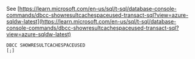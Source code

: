 See [https://learn.microsoft.com/en-us/sql/t-sql/database-console-commands/dbcc-showresultcachespaceused-transact-sql?view=azure-sqldw-latest](https://learn.microsoft.com/en-us/sql/t-sql/database-console-commands/dbcc-showresultcachespaceused-transact-sql?view=azure-sqldw-latest)
```
DBCC SHOWRESULTCACHESPACEUSED
[;]
```
